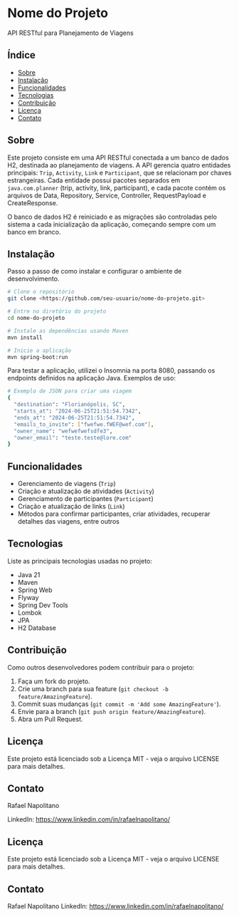 # Nome do Projeto

API RESTful para Planejamento de Viagens

## Índice

- [Sobre](https://www.notion.so/first-1d6e04471b3c47f6bdd1c56345a0a350?pvs=21)
- [Instalação](https://www.notion.so/first-1d6e04471b3c47f6bdd1c56345a0a350?pvs=21)
- [Funcionalidades](https://www.notion.so/first-1d6e04471b3c47f6bdd1c56345a0a350?pvs=21)
- [Tecnologias](https://www.notion.so/first-1d6e04471b3c47f6bdd1c56345a0a350?pvs=21)
- [Contribuição](https://www.notion.so/first-1d6e04471b3c47f6bdd1c56345a0a350?pvs=21)
- [Licença](https://www.notion.so/first-1d6e04471b3c47f6bdd1c56345a0a350?pvs=21)
- [Contato](https://www.notion.so/first-1d6e04471b3c47f6bdd1c56345a0a350?pvs=21)

## Sobre

Este projeto consiste em uma API RESTful conectada a um banco de dados H2, destinada ao planejamento de viagens. A API gerencia quatro entidades principais: `Trip`, `Activity`, `Link` e `Participant`, que se relacionam por chaves estrangeiras. Cada entidade possui pacotes separados em `java.com.planner` (trip, activity, link, participant), e cada pacote contém os arquivos de Data, Repository, Service, Controller, RequestPayload e CreateResponse.

O banco de dados H2 é reiniciado e as migrações são controladas pelo sistema a cada inicialização da aplicação, começando sempre com um banco em branco.

## Instalação

Passo a passo de como instalar e configurar o ambiente de desenvolvimento.

```bash
# Clone o repositório
git clone <https://github.com/seu-usuario/nome-do-projeto.git>

# Entre no diretório do projeto
cd nome-do-projeto

# Instale as dependências usando Maven
mvn install

# Inicie a aplicação
mvn spring-boot:run

```

Para testar a aplicação, utilizei o Insomnia na porta 8080, passando os endpoints definidos na aplicação Java. Exemplos de uso:

```bash
# Exemplo de JSON para criar uma viagem
{
  "destination": "Florianópolis, SC",
  "starts_at": "2024-06-25T21:51:54.7342",
  "ends_at": "2024-06-25T21:51:54.7342",
  "emails_to_invite": ["fwefwe.fWEF@wef.com"],
  "owner_name": "wefwefwefsdfe3",
  "owner_email": "teste.teste@lore.com"
}

```

## Funcionalidades

- Gerenciamento de viagens (`Trip`)
- Criação e atualização de atividades (`Activity`)
- Gerenciamento de participantes (`Participant`)
- Criação e atualização de links (`Link`)
- Métodos para confirmar participantes, criar atividades, recuperar detalhes das viagens, entre outros

## Tecnologias

Liste as principais tecnologias usadas no projeto:

- Java 21
- Maven
- Spring Web
- Flyway
- Spring Dev Tools
- Lombok
- JPA
- H2 Database

## Contribuição

Como outros desenvolvedores podem contribuir para o projeto:

1. Faça um fork do projeto.
2. Crie uma branch para sua feature (`git checkout -b feature/AmazingFeature`).
3. Commit suas mudanças (`git commit -m 'Add some AmazingFeature'`).
4. Envie para a branch (`git push origin feature/AmazingFeature`).
5. Abra um Pull Request.

## Licença

Este projeto está licenciado sob a Licença MIT - veja o arquivo LICENSE para mais detalhes.

## Contato

Rafael Napolitano

LinkedIn: https://www.linkedin.com/in/rafaelnapolitano/



## Licença
Este projeto está licenciado sob a Licença MIT - veja o arquivo LICENSE para mais detalhes.

## Contato
Rafael Napolitano
LinkedIn: https://www.linkedin.com/in/rafaelnapolitano/
